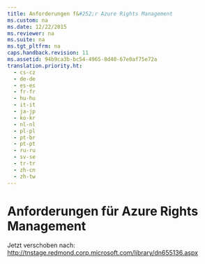 ```yaml
---
title: Anforderungen f&#252;r Azure Rights Management
ms.custom: na
ms.date: 12/22/2015
ms.reviewer: na
ms.suite: na
ms.tgt_pltfrm: na
caps.handback.revision: 11
ms.assetid: 94b9ca3b-bc54-4965-8d40-67e0af75e72a
translation.priority.ht: 
  - cs-cz
  - de-de
  - es-es
  - fr-fr
  - hu-hu
  - it-it
  - ja-jp
  - ko-kr
  - nl-nl
  - pl-pl
  - pt-br
  - pt-pt
  - ru-ru
  - sv-se
  - tr-tr
  - zh-cn
  - zh-tw
---
```

# Anforderungen f&#252;r Azure Rights Management
Jetzt verschoben nach: http://tnstage.redmond.corp.microsoft.com/library/dn655136.aspx

